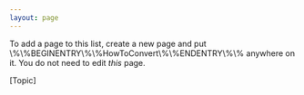 ```yaml
---
layout: page
---
```




To add a page to this list, create a new page and put \\%\\%BEGINENTRY\\%\\%HowToConvert\\%\\%ENDENTRY\\%\\% anywhere on it. You do not need to 
edit *this* page.

[Topic]

